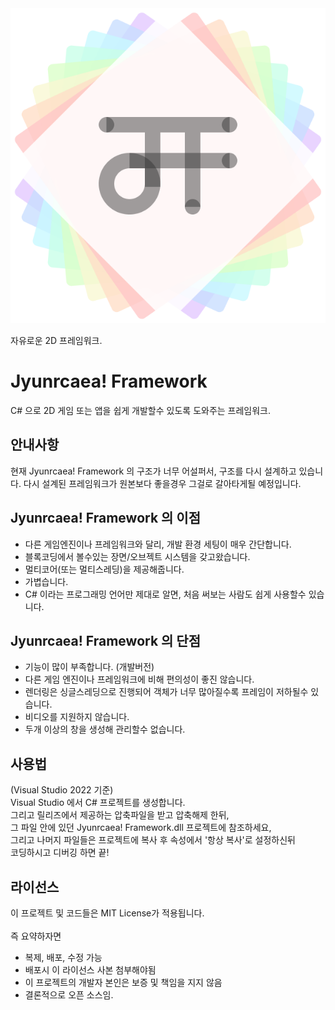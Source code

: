 <div align="center">
	<img src="Jyunrcaea! Framework/src/Icon.png" alt='쥰르케아 프레임워크 아이콘'>
</div>

자유로운 2D 프레임워크.

# Jyunrcaea! Framework
C# 으로 2D 게임 또는 앱을 쉽게 개발할수 있도록 도와주는 프레임워크.

## 안내사항 
현재 Jyunrcaea! Framework 의 구조가 너무 어설퍼서, 구조를 다시 설계하고 있습니다.
다시 설계된 프레임워크가 원본보다 좋을경우 그걸로 갈아타게될 예정입니다.

## Jyunrcaea! Framework 의 이점
* 다른 게임엔진이나 프레임워크와 달리, 개발 환경 세팅이 매우 간단합니다.
* 블록코딩에서 볼수있는 장면/오브젝트 시스템을 갖고왔습니다.
* 멀티코어(또는 멀티스레딩)을 제공해줍니다.
* 가볍습니다.
* C# 이라는 프로그래밍 언어만 제대로 알면, 처음 써보는 사람도 쉽게 사용할수 있습니다.

## Jyunrcaea! Framework 의 단점
* 기능이 많이 부족합니다. (개발버전)
* 다른 게임 엔진이나 프레임워크에 비해 편의성이 좋진 않습니다.
* 렌더링은 싱글스레딩으로 진행되어 객체가 너무 많아질수록 프레임이 저하될수 있습니다.
* 비디오를 지원하지 않습니다.
* 두개 이상의 창을 생성해 관리할수 없습니다.

## 사용법
(Visual Studio 2022 기준)<br>
Visual Studio 에서 C# 프로젝트를 생성합니다.<br>
그리고 릴리즈에서 제공하는 압축파일을 받고 압축해제 한뒤,<br>
그 파일 안에 있던 Jyunrcaea! Framework.dll 프로젝트에 참조하세요,<br>
그리고 나머지 파일들은 프로젝트에 복사 후 속성에서 '항상 복사'로 설정하신뒤<br>
코딩하시고 디버깅 하면 끝!

## 라이선스
이 프로젝트 및 코드들은 MIT License가 적용됩니다.<br><br>
즉 요약하자면
* 복제, 배포, 수정 가능
* 배포시 이 라이선스 사본 첨부해야됨
* 이 프로젝트의 개발자 본인은 보증 및 책임을 지지 않음
* 결론적으로 오픈 소스임.
